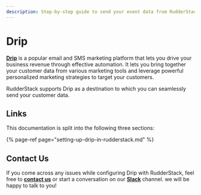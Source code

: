 ```yaml
---
description: Step-by-step guide to send your event data from RudderStack to Drip.
---
```


# Drip

[**Drip**](https://drip.com/) is a popular email and SMS marketing platform that lets you drive your business revenue through effective automation. It lets you bring together your customer data from various marketing tools and leverage powerful personalized marketing strategies to target your customers.

RudderStack supports Drip as a destination to which you can seamlessly send your customer data.

## Links

This documentation is split into the following three sections:

{% page-ref page="setting-up-drip-in-rudderstack.md" %}

## Contact Us

If you come across any issues while configuring Drip with RudderStack, feel free to [**contact us**](mailto:%20docs@rudderstack.com) or start a conversation on our [**Slack**](https://resources.rudderstack.com/join-rudderstack-slack) channel. we will be happy to talk to you!

